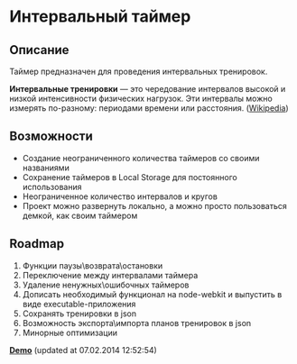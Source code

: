 # Интервальный таймер #

## Описание ##
Таймер предназначен для проведения интервальных тренировок.

**Интервальные тренировки** — это чередование интервалов высокой и низкой интенсивности физических нагрузок. Эти интервалы можно измерять по-разному: периодами времени или расстояния. ([Wikipedia](http://ru.wikipedia.org/wiki/Интервальные_тренировки "Интервальные тренировки"))

## Возможности ##
- Создание неограниченного количества таймеров со своими названиями
- Сохранение таймеров в Local Storage для постоянного использования
- Неограниченное количество интервалов и кругов
- Проект можно развернуть локально, а можно просто пользоваться демкой, как своим таймером

## Roadmap ##
1. Функции паузы\возврата\остановки
2. Переключение между интервалами таймера
3. Удаление ненужных\ошибочных таймеров
4. Дописать необходимый функционал на node-webkit и выпустить в виде executable-приложения
5. Сохранять тренировки в json
6. Возможность экспорта\импорта планов тренировок в json
7. Минорные оптимизации

**[Demo](http://kuznetsovanton.ru/games/timers/)** (updated at 07.02.2014 12:52:54)